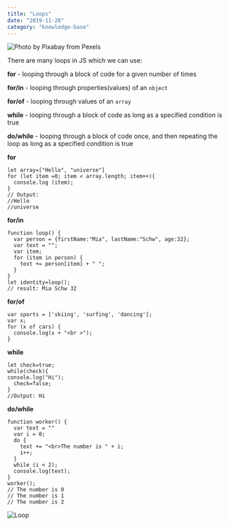 ```yaml
---
title: "Loops"
date: "2019-11-28"
category: "knowledge-base"
---
```


![](https://i.imgur.com/VhAOIMg.jpg "Photo by Pixabay from Pexels")

There are many loops in JS which we can use:

**for** - looping through a block of code for a given number of times

**for/in** - looping through properties(values) of an <code>object</code>

**for/of** - looping through values of an <code>array</code>

**while** - looping through a block of code as long as a specified condition is true

**do/while** - looping through a block of code once, and then repeating the loop as long as a specified condition is true

**for**
```
let array=["Hello", "universe"]
for (let item =0; item < array.length; item++){
  console.log (item);
}
// Output:
//Hello
//universe
```

**for/in**
```
function loop() {
  var person = {firstName:"Mia", lastName:"Schw", age:32};
  var text = "";
  var item;
  for (item in person) {
    text += person[item] + " ";
  }
}
let identity=loop();
// result: Mia Schw 32
```

**for/of**
```
var sports = ['skiing', 'surfing', 'dancing'];
var x;
for (x of cars) {
  console.log(x + "<br >");
}
```

**while**
```
let check=true;
while(check){
console.log("Hi");
  check=false;
}
//Output: Hi
```

**do/while**
```
function worker() {
  var text = ""
  var i = 0;
  do {
    text += "<br>The number is " + i;
    i++;
  }
  while (i < 2);
  console.log(text);
}
worker();
// The number is 0
// The number is 1
// The number is 2

```

![Loop](https://i.imgur.com/xM1q8Qz.jpg "Photo by Stas Knop from Pexels")